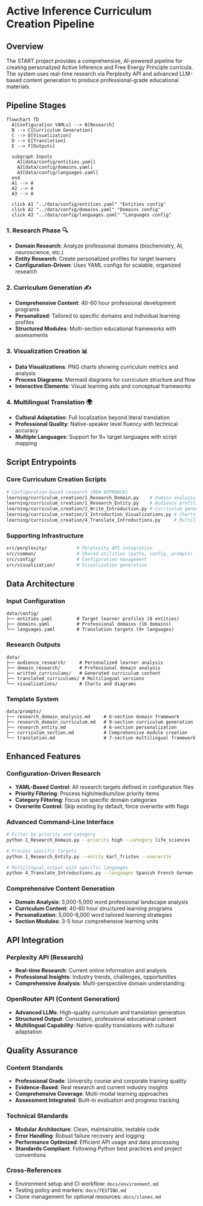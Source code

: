 # Active Inference Curriculum Creation Pipeline

## Overview

The START project provides a comprehensive, AI-powered pipeline for creating personalized Active Inference and Free Energy Principle curricula. The system uses real-time research via Perplexity API and advanced LLM-based content generation to produce professional-grade educational materials.

## Pipeline Stages

```mermaid
flowchart TD
  A[Configuration YAMLs] --> B[Research]
  B --> C[Curriculum Generation]
  C --> D[Visualization]
  D --> E[Translation]
  E --> F[Outputs]

  subgraph Inputs
    A1[data/config/entities.yaml]
    A2[data/config/domains.yaml]
    A3[data/config/languages.yaml]
  end
  A1 --> A
  A2 --> A
  A3 --> A

  click A1 "../data/config/entities.yaml" "Entities config"
  click A2 "../data/config/domains.yaml" "Domains config"
  click A3 "../data/config/languages.yaml" "Languages config"
```

### 1. **Research Phase** 🔍

- **Domain Research**: Analyze professional domains (biochemistry, AI, neuroscience, etc.)
- **Entity Research**: Create personalized profiles for target learners
- **Configuration-Driven**: Uses YAML configs for scalable, organized research

### 2. **Curriculum Generation** ✍️

- **Comprehensive Content**: 40-60 hour professional development programs
- **Personalized**: Tailored to specific domains and individual learning profiles
- **Structured Modules**: Multi-section educational frameworks with assessments

### 3. **Visualization Creation** 📊

- **Data Visualizations**: PNG charts showing curriculum metrics and analysis
- **Process Diagrams**: Mermaid diagrams for curriculum structure and flow
- **Interactive Elements**: Visual learning aids and conceptual frameworks

### 4. **Multilingual Translation** 🌍

- **Cultural Adaptation**: Full localization beyond literal translation
- **Professional Quality**: Native-speaker level fluency with technical accuracy
- **Multiple Languages**: Support for 9+ target languages with script mapping

## Script Entrypoints

### Core Curriculum Creation Scripts
```bash
# Configuration-based research (NEW APPROACH)
learning/curriculum_creation/1_Research_Domain.py    # Domain analysis
learning/curriculum_creation/1_Research_Entity.py    # Audience profiling  
learning/curriculum_creation/2_Write_Introduction.py # Curriculum generation
learning/curriculum_creation/3_Introduction_Visualizations.py # Charts & diagrams
learning/curriculum_creation/4_Translate_Introductions.py     # Multilingual output
```

### Supporting Infrastructure
```bash
src/perplexity/           # Perplexity API integration
src/common/               # Shared utilities (paths, config, prompts)
src/config/               # Configuration management
src/visualization/        # Visualization generation
```

## Data Architecture

### Input Configuration

```text
data/config/
├── entities.yaml         # Target learner profiles (8 entities)
├── domains.yaml          # Professional domains (16 domains) 
└── languages.yaml        # Translation targets (9+ languages)
```

### Research Outputs

```text
data/
├── audience_research/     # Personalized learner analysis
├── domain_research/       # Professional domain analysis
├── written_curriculums/   # Generated curriculum content
├── translated_curriculums/ # Multilingual versions
└── visualizations/        # Charts and diagrams
```

### Template System

```text
data/prompts/
├── research_domain_analysis.md     # 6-section domain framework
├── research_domain_curriculum.md   # 9-section curriculum generation
├── research_entity.md              # 6-section personalization
├── curriculum_section.md           # Comprehensive module creation
└── translation.md                  # 7-section multilingual framework
```

## Enhanced Features

### Configuration-Driven Research
- **YAML-Based Control**: All research targets defined in configuration files
- **Priority Filtering**: Process high/medium/low priority items
- **Category Filtering**: Focus on specific domain categories
- **Overwrite Control**: Skip existing by default, force overwrite with flags

### Advanced Command-Line Interface
```bash
# Filter by priority and category
python 1_Research_Domain.py --priority high --category life_sciences

# Process specific targets
python 1_Research_Entity.py --entity karl_friston --overwrite

# Multilingual output with specific languages
python 4_Translate_Introductions.py --languages Spanish French German
```

### Comprehensive Content Generation
- **Domain Analysis**: 3,000-5,000 word professional landscape analysis
- **Curriculum Content**: 40-60 hour structured learning programs
- **Personalization**: 5,000-8,000 word tailored learning strategies
- **Section Modules**: 3-5 hour comprehensive learning units

## API Integration

### Perplexity API (Research)
- **Real-time Research**: Current online information and analysis
- **Professional Insights**: Industry trends, challenges, opportunities
- **Comprehensive Analysis**: Multi-perspective domain understanding

### OpenRouter API (Content Generation)
- **Advanced LLMs**: High-quality curriculum and translation generation
- **Structured Output**: Consistent, professional educational content
- **Multilingual Capability**: Native-quality translations with cultural adaptation

## Quality Assurance

### Content Standards
- **Professional Grade**: University course and corporate training quality
- **Evidence-Based**: Real research and current industry insights
- **Comprehensive Coverage**: Multi-modal learning approaches
- **Assessment Integrated**: Built-in evaluation and progress tracking

### Technical Standards
- **Modular Architecture**: Clean, maintainable, testable code
- **Error Handling**: Robust failure recovery and logging
- **Performance Optimized**: Efficient API usage and data processing
- **Standards Compliant**: Following Python best practices and project conventions

### Cross-References
- Environment setup and CI workflow: `docs/environment.md`
- Testing policy and markers: `docs/TESTING.md`
- Clone management for optional resources: `docs/clones.md`
